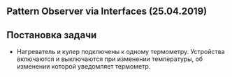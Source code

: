 ## Pattern Observer via Interfaces (25.04.2019)

## Постановка задачи
 - Нагреватель и кулер подключены к одному термометру. Устройства включаются и выключаются при изменении температуры, об изменении которой уведомляет термометр.
